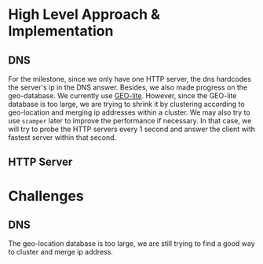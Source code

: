 # High Level Approach & Implementation
## DNS
For the milestone, since we only have one HTTP server, the dns hardcodes the server's ip in the DNS answer.
Besides, we also made progress on the geo-database.
We currently use [GEO-lite](https://dev.maxmind.com/geoip/docs/databases/city-and-country?lang=en).
However, since the GEO-lite database is too large, we are trying to shrink it by clustering according to geo-location and merging ip addresses within a cluster.
We may also try to use `scamper` later to improve the performance if necessary.
In that case, we will try to probe the HTTP servers every 1 second and answer the client with fastest server within that second.

## HTTP Server

# Challenges
## DNS
The geo-location database is too large, we are still trying to find a good way to cluster and merge ip address.

